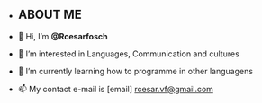 - ## ABOUT ME


- 👋 Hi, I’m **@Rcesarfosch**
- 👀 I’m interested in Languages, Communication and cultures
- 🌱 I’m currently learning how to programme in other languagens
- 📫 My contact e-mail is [email] rcesar.vf@gmail.com

<!---
Rcesarfosch/Rcesarfosch is a ✨ special ✨ repository because its `README.md` (this file) appears on your GitHub profile.
You can click the Preview link to take a look at your changes.
--->
